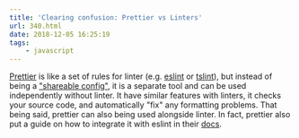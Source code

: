 ```yaml
---
title: 'Clearing confusion: Prettier vs Linters'
url: 340.html
date: 2018-12-05 16:25:19
tags:
    - javascript
---
```


[Prettier](https://prettier.io) is like a set of rules for linter (e.g. [eslint](https://github.com/eslint/eslint) or [tslint](https://github.com/palantir/tslint)), but instead of being a ["shareable config"](https://eslint.org/docs/developer-guide/shareable-configs), it is a separate tool and can be used independently without linter. It have similar features with linters, it checks your source code, and automatically "fix" any formatting problems. That being said, prettier can also being used alongside linter. In fact, prettier also put a guide on how to integrate it with eslint in their [docs](https://prettier.io/docs/en/eslint.html).
